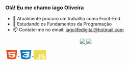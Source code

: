 ### Olá! Eu me chamo iago Oliveira 

- 🔭 Atualmente procuro um trabalho como Front-End
- 🌱 Estudando os Fundamentos da Programação
- 📫 Contate-me no email: iagolifedigital@hotmail.com

<div align="center">
  <a href="https://github.com/iagooliveirafonseca">
  <img height="170em" src="https://github-readme-stats.vercel.app/api?username=iagooliveirafonseca&show_icons=true&theme=dracula&include_all_commits=true&count_private=true"/>
  <img height="170em" src="https://github-readme-stats.vercel.app/api/top-langs/?username=iagooliveirafonseca&layout=compact&langs_count=7&theme=dracula"/>
</div
<div style="display: inline_block"><br>
  <img align="center" alt="Iago-HTML" height="30" width="40" src="https://raw.githubusercontent.com/devicons/devicon/master/icons/html5/html5-original.svg">
  <img align="center" alt="Iago-CSS" height="30" width="40" src="https://raw.githubusercontent.com/devicons/devicon/master/icons/css3/css3-original.svg">
  <img align="center" alt="Iago-Js" height="30" width="40" src="https://raw.githubusercontent.com/devicons/devicon/master/icons/javascript/javascript-plain.svg">
</div>

